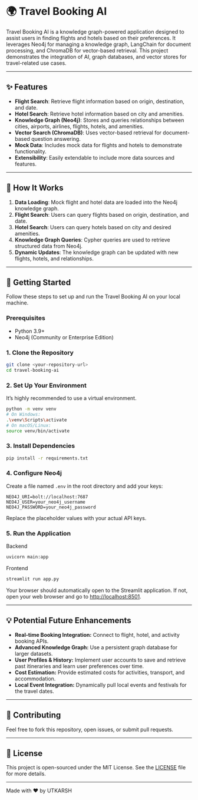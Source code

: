# 🌍 Travel Booking AI

Travel Booking AI is a knowledge graph-powered application designed to assist users in finding flights and hotels based on their preferences. It leverages Neo4j for managing a knowledge graph, LangChain for document processing, and ChromaDB for vector-based retrieval. This project demonstrates the integration of AI, graph databases, and vector stores for travel-related use cases.

---

## ✨ Features

- **Flight Search**: Retrieve flight information based on origin, destination, and date.
- **Hotel Search**: Retrieve hotel information based on city and amenities.
- **Knowledge Graph (Neo4j)**: Stores and queries relationships between cities, airports, airlines, flights, hotels, and amenities.
- **Vector Search (ChromaDB)**: Uses vector-based retrieval for document-based question answering.
- **Mock Data**: Includes mock data for flights and hotels to demonstrate functionality.
- **Extensibility**: Easily extendable to include more data sources and features.

---

## 🧠 How It Works

1. **Data Loading**: Mock flight and hotel data are loaded into the Neo4j knowledge graph.
2. **Flight Search**: Users can query flights based on origin, destination, and date.
3. **Hotel Search**: Users can query hotels based on city and desired amenities.
4. **Knowledge Graph Queries**: Cypher queries are used to retrieve structured data from Neo4j.
5. **Dynamic Updates**: The knowledge graph can be updated with new flights, hotels, and relationships.

---

## 🚀 Getting Started

Follow these steps to set up and run the Travel Booking AI on your local machine.

### Prerequisites

- Python 3.9+
- Neo4j (Community or Enterprise Edition)

### 1. Clone the Repository

```sh
git clone <your-repository-url>
cd travel-booking-ai
```

### 2. Set Up Your Environment

It’s highly recommended to use a virtual environment.

```sh
python -m venv venv
# On Windows:
.\venv\Scripts\activate
# On macOS/Linux:
source venv/bin/activate
```

### 3. Install Dependencies

```sh
pip install -r requirements.txt
```

### 4. Configure Neo4j

Create a file named `.env` in the root directory and add your keys:

```
NEO4J_URI=bolt://localhost:7687
NEO4J_USER=your_neo4j_username
NEO4J_PASSWORD=your_neo4j_password
```

Replace the placeholder values with your actual API keys.

### 5. Run the Application
Backend
```sh
uvicorn main:app
```
Frontend
```sh
streamlit run app.py
```

Your browser should automatically open to the Streamlit application. If not, open your web browser and go to [http://localhost:8501](http://localhost:8501).

---

## 💡 Potential Future Enhancements

- **Real-time Booking Integration:** Connect to flight, hotel, and activity booking APIs.
- **Advanced Knowledge Graph:** Use a persistent graph database for larger datasets.
- **User Profiles & History:** Implement user accounts to save and retrieve past itineraries and learn user preferences over time.
- **Cost Estimation:** Provide estimated costs for activities, transport, and accommodation.
- **Local Event Integration:** Dynamically pull local events and festivals for the travel dates.

---

## 🤝 Contributing

Feel free to fork this repository, open issues, or submit pull requests.

---

## 📄 License

This project is open-sourced under the MIT License. See the [LICENSE](LICENSE) file for more details.

---

Made with ❤️ by UTKARSH